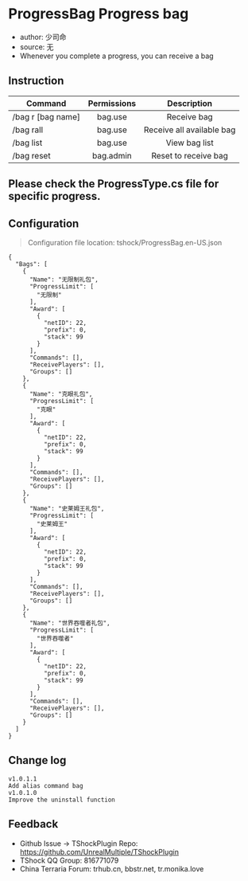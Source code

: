 # ProgressBag Progress bag

- author: 少司命
- source: 无
- Whenever you complete a progress, you can receive a bag

## Instruction

| Command            |    Permissions     |    Description     |
|---------------|:---------:|:---------:|
| /bag r [bag name] |  bag.use  |   Receive bag    |
| /bag rall      |  bag.use  | Receive all available bag |
| /bag list      |  bag.use  |  View bag list   |
| /bag reset        | bag.admin |  Reset to receive bag   |

## Please check the ProgressType.cs file for specific progress.

## Configuration
> Configuration file location: tshock/ProgressBag.en-US.json
```json5
{
  "Bags": [
    {
      "Name": "无限制礼包",
      "ProgressLimit": [
        "无限制"
      ],
      "Award": [
        {
          "netID": 22,
          "prefix": 0,
          "stack": 99
        }
      ],
      "Commands": [],
      "ReceivePlayers": [],
      "Groups": []
    },
    {
      "Name": "克眼礼包",
      "ProgressLimit": [
        "克眼"
      ],
      "Award": [
        {
          "netID": 22,
          "prefix": 0,
          "stack": 99
        }
      ],
      "Commands": [],
      "ReceivePlayers": [],
      "Groups": []
    },
    {
      "Name": "史莱姆王礼包",
      "ProgressLimit": [
        "史莱姆王"
      ],
      "Award": [
        {
          "netID": 22,
          "prefix": 0,
          "stack": 99
        }
      ],
      "Commands": [],
      "ReceivePlayers": [],
      "Groups": []
    },
    {
      "Name": "世界吞噬者礼包",
      "ProgressLimit": [
        "世界吞噬者"
      ],
      "Award": [
        {
          "netID": 22,
          "prefix": 0,
          "stack": 99
        }
      ],
      "Commands": [],
      "ReceivePlayers": [],
      "Groups": []
    }
  ]
}
```

## Change log

```
v1.0.1.1
Add alias command bag
v1.0.1.0
Improve the uninstall function

```

## Feedback
- Github Issue -> TShockPlugin Repo: https://github.com/UnrealMultiple/TShockPlugin
- TShock QQ Group: 816771079
- China Terraria Forum: trhub.cn, bbstr.net, tr.monika.love
